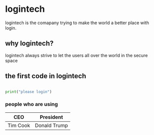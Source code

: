 # logintech

logintech is the comapany trying to make the world a better place with login.

## why logintech?

logintech always strive to let the users all over the world in the secure space

## the first code in logintech

```python

print("please login")

```

### people who are using

CEO | President
----- | ----
Tim Cook | Donald Trump
